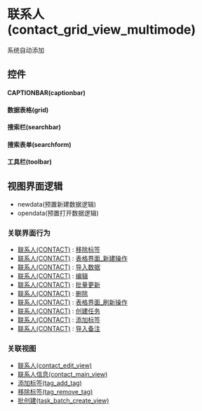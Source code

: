# 联系人(contact_grid_view_multimode)  <!-- {docsify-ignore-all} -->


系统自动添加



## 控件
#### CAPTIONBAR(captionbar)
#### 数据表格(grid)
#### 搜索栏(searchbar)
#### 搜索表单(searchform)
#### 工具栏(toolbar)

## 视图界面逻辑
  * newdata(预置新建数据逻辑)
  * opendata(预置打开数据逻辑)


### 关联界面行为
  * [联系人(CONTACT)](module/crm/contact) : [移除标签](module/crm/contact#界面行为)
  * [联系人(CONTACT)](module/crm/contact) : [表格界面_新建操作](module/crm/contact#界面行为)
  * [联系人(CONTACT)](module/crm/contact) : [导入数据](module/crm/contact#界面行为)
  * [联系人(CONTACT)](module/crm/contact) : [编辑](module/crm/contact#界面行为)
  * [联系人(CONTACT)](module/crm/contact) : [批量更新](module/crm/contact#界面行为)
  * [联系人(CONTACT)](module/crm/contact) : [删除](module/crm/contact#界面行为)
  * [联系人(CONTACT)](module/crm/contact) : [表格界面_刷新操作](module/crm/contact#界面行为)
  * [联系人(CONTACT)](module/crm/contact) : [创建任务](module/crm/contact#界面行为)
  * [联系人(CONTACT)](module/crm/contact) : [添加标签](module/crm/contact#界面行为)
  * [联系人(CONTACT)](module/crm/contact) : [导入备注](module/crm/contact#界面行为)

### 关联视图
  * [联系人(contact_edit_view)](app/view/contact_edit_view)
  * [联系人信息(contact_main_view)](app/view/contact_main_view)
  * [添加标签(tag_add_tag)](app/view/tag_add_tag)
  * [移除标签(tag_remove_tag)](app/view/tag_remove_tag)
  * [批创建(task_batch_create_view)](app/view/task_batch_create_view)

<script>
 const { createApp } = Vue
  createApp({
    data() {
      return {

      }
    }
  }).use(ElementPlus).mount('#app')
</script>